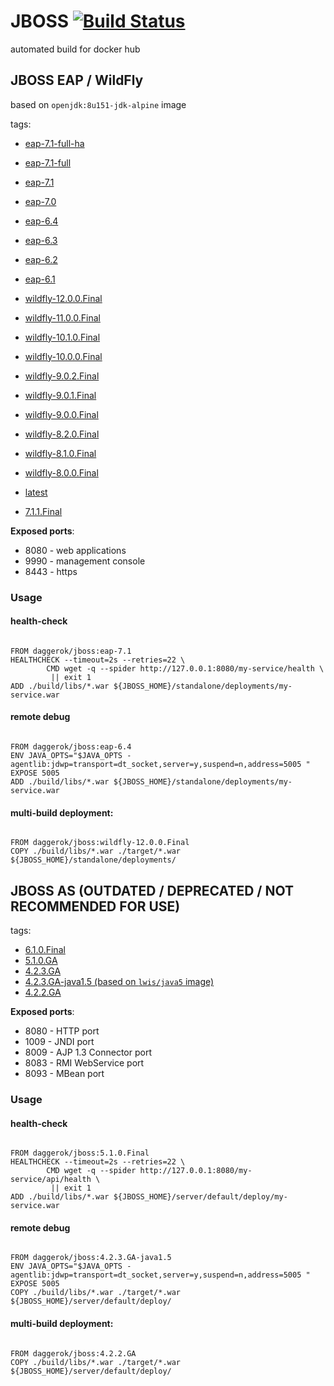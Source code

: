 # JBOSS [![Build Status](https://travis-ci.org/daggerok/jboss.svg?branch=master)](https://travis-ci.org/daggerok/jboss)
automated build for docker hub

## JBOSS EAP / WildFly
based on `openjdk:8u151-jdk-alpine` image

tags:

- [eap-7.1-full-ha](https://github.com/daggerok/jboss/blob/eap-7.1-full-ha/Dockerfile)
- [eap-7.1-full](https://github.com/daggerok/jboss/blob/eap-7.1-full/Dockerfile)
- [eap-7.1](https://github.com/daggerok/jboss/blob/eap-7.1/Dockerfile)
- [eap-7.0](https://github.com/daggerok/jboss/blob/eap-7.0/Dockerfile)
- [eap-6.4](https://github.com/daggerok/jboss/blob/eap-6.4/Dockerfile)
- [eap-6.3](https://github.com/daggerok/jboss/blob/eap-6.3/Dockerfile)
- [eap-6.2](https://github.com/daggerok/jboss/blob/eap-6.2/Dockerfile)
- [eap-6.1](https://github.com/daggerok/jboss/blob/eap-6.1/Dockerfile)

- [wildfly-12.0.0.Final](https://github.com/daggerok/jboss/blob/wildfly-12.0.0.Final/Dockerfile)
- [wildfly-11.0.0.Final](https://github.com/daggerok/jboss/blob/wildfly-11.0.0.Final/Dockerfile)
- [wildfly-10.1.0.Final](https://github.com/daggerok/jboss/blob/wildfly-10.1.0.Final/Dockerfile)
- [wildfly-10.0.0.Final](https://github.com/daggerok/jboss/blob/wildfly-10.0.0.Final/Dockerfile)
- [wildfly-9.0.2.Final](https://github.com/daggerok/jboss/blob/wildfly-9.0.2.Final/Dockerfile)
- [wildfly-9.0.1.Final](https://github.com/daggerok/jboss/blob/wildfly-9.0.1.Final/Dockerfile)
- [wildfly-9.0.0.Final](https://github.com/daggerok/jboss/blob/wildfly-9.0.0.Final/Dockerfile)
- [wildfly-8.2.0.Final](https://github.com/daggerok/jboss/blob/wildfly-8.2.0.Final/Dockerfile)
- [wildfly-8.1.0.Final](https://github.com/daggerok/jboss/blob/wildfly-8.1.0.Final/Dockerfile)
- [wildfly-8.0.0.Final](https://github.com/daggerok/jboss/blob/wildfly-8.0.0.Final/Dockerfile)

- [latest](https://github.com/daggerok/jboss/blob/master/Dockerfile)

- [7.1.1.Final](https://github.com/daggerok/jboss/blob/7.1.1.Final/Dockerfile)

**Exposed ports**:

- 8080 - web applications
- 9990 - management console
- 8443 - https

### Usage

#### health-check

```

FROM daggerok/jboss:eap-7.1
HEALTHCHECK --timeout=2s --retries=22 \
        CMD wget -q --spider http://127.0.0.1:8080/my-service/health \
         || exit 1
ADD ./build/libs/*.war ${JBOSS_HOME}/standalone/deployments/my-service.war

```

#### remote debug

```

FROM daggerok/jboss:eap-6.4
ENV JAVA_OPTS="$JAVA_OPTS -agentlib:jdwp=transport=dt_socket,server=y,suspend=n,address=5005 "
EXPOSE 5005
ADD ./build/libs/*.war ${JBOSS_HOME}/standalone/deployments/my-service.war

```

#### multi-build deployment:

```

FROM daggerok/jboss:wildfly-12.0.0.Final
COPY ./build/libs/*.war ./target/*.war ${JBOSS_HOME}/standalone/deployments/

```

## JBOSS AS (OUTDATED / DEPRECATED / NOT RECOMMENDED FOR USE)

tags:

- [6.1.0.Final](https://github.com/daggerok/jboss/blob/6.1.0.Final/Dockerfile)
- [5.1.0.GA](https://github.com/daggerok/jboss/blob/5.1.0.GA/Dockerfile)
- [4.2.3.GA](https://github.com/daggerok/jboss/blob/4.2.3.GA/Dockerfile)
- [4.2.3.GA-java1.5 (based on `lwis/java5` image)](https://github.com/daggerok/jboss/blob/4.2.3.GA-java1.5/Dockerfile)
- [4.2.2.GA](https://github.com/daggerok/jboss/blob/4.2.2.GA/Dockerfile)

**Exposed ports**:

- 8080 - HTTP port
- 1009 - JNDI port
- 8009 - AJP 1.3 Connector port
- 8083 - RMI WebService port
- 8093 - MBean port

### Usage 

#### health-check

```

FROM daggerok/jboss:5.1.0.Final
HEALTHCHECK --timeout=2s --retries=22 \
        CMD wget -q --spider http://127.0.0.1:8080/my-service/api/health \
         || exit 1
ADD ./build/libs/*.war ${JBOSS_HOME}/server/default/deploy/my-service.war

```

#### remote debug

```

FROM daggerok/jboss:4.2.3.GA-java1.5
ENV JAVA_OPTS="$JAVA_OPTS -agentlib:jdwp=transport=dt_socket,server=y,suspend=n,address=5005 "
EXPOSE 5005
COPY ./build/libs/*.war ./target/*.war ${JBOSS_HOME}/server/default/deploy/

```

#### multi-build deployment:

```

FROM daggerok/jboss:4.2.2.GA
COPY ./build/libs/*.war ./target/*.war ${JBOSS_HOME}/server/default/deploy/

```
